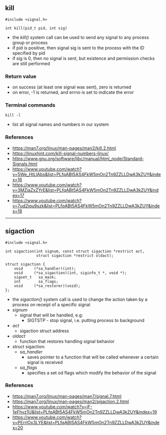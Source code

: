 ## kill
    #include <signal.h>
    
    int kill(pid_t pid, int sig)

 - the *kill()* system call can be used to send any signal to any process group or process
 - if pid is positive, then signal sig is sent to the process with the ID specified by pid
 - if sig is 0, then no signal is sent, but existence and permission checks are still performed

### Return value
 - on success (at least one signal was sent), zero is returned
 - on error, -1 is returned, and errno is set to indicate the error

### Terminal commands
    kill -l

 - list all signal names and numbers in our system  

### References
 - https://man7.org/linux/man-pages/man2/kill.2.html
 - https://linuxhint.com/kill-signal-numbers-linux/
 - https://www.gnu.org/software/libc/manual/html_node/Standard-Signals.html
 - https://www.youtube.com/watch?v=5We_HtLlAbs&list=PLfqABt5AS4FkW5mOn2Tn9ZZLLDwA3kZUY&index=16
 - https://www.youtube.com/watch?v=3MZjaZxZYrE&list=PLfqABt5AS4FkW5mOn2Tn9ZZLLDwA3kZUY&index=17
 - https://www.youtube.com/watch?v=7ud2iqu9szk&list=PLfqABt5AS4FkW5mOn2Tn9ZZLLDwA3kZUY&index=18

--------------------------------------------------------------------------------------------------
## sigaction
    #include <signal.h>

    int sigaction(int signum, const struct sigaction *restrict act,  
                  struct sigaction *restrict oldact);

    struct sigaction {
        void     (*sa_handler)(int);
        void     (*sa_sigaction)(int, siginfo_t *, void *);
        sigset_t   sa_mask;
        int        sa_flags;
        void     (*sa_restorer)(void);
    };

 - the *sigaction()* system call is used to change the action taken by a process on receipt of a specific signal
 - *signum*
    - signal that will be handled, e.g:
        - SIGTSTP - stop signal, i.e. putting process to background
 - *act*
    - sigaction struct address
 - *oldact*
    - function that restores handling signal behavior
 - struct sigaction:
    - *sa_handler*
        - saves pointer to a function that will be called whenever a certain signal is received
    - *sa_flags*
        - specifies a set od flags which modify the behavior of the signal

### References
 - https://man7.org/linux/man-pages/man7/signal.7.html
 - https://man7.org/linux/man-pages/man2/sigaction.2.html
 - https://www.youtube.com/watch?v=jF-1eFhyz1U&list=PLfqABt5AS4FkW5mOn2Tn9ZZLLDwA3kZUY&index=19
 - https://www.youtube.com/watch?v=PErrlOx3LYE&list=PLfqABt5AS4FkW5mOn2Tn9ZZLLDwA3kZUY&index=20
